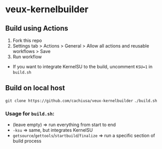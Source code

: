 # veux-kernelbuilder

## Build using Actions
1. Fork this repo
2. Settings tab > Actions > General > Allow all actions and reusable workflows > Save
3. Run workflow
- If you want to integrate KernelSU to the build, uncomment `KSU=1` in `build.sh`
  
## Build on local host
`git clone https://github.com/cachiusa/veux-kernelbuilder`
`./build.sh`
### Usage for `build.sh`:
- (leave empty)  => run everything from start to end
- `-ksu` => same, but integrates KernelSU
- `getsource`/`gettools`/`startbuild`/`finalize` => run a specific section of build process

